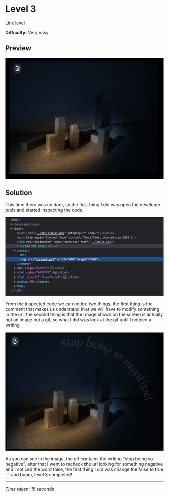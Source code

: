 # Level 3

[Link level](https://notpron.com/notpron/not/level3.htm)

**Difficulty:** Very easy

## Preview
![Level 3](../images/level3.png)

## Solution
This time there was no door, so the first thing I did was open the developer tools and started inspecting the code

![Level 3 inspected](../images/level3_inspected.png)

From the inspected code we can notice two things, the first thing is the comment that makes us understand that we will have to modify something in the url, the second thing is that the image shown on the screen is actually not an image but a gif, so what I did was look at the gif until I noticed a writing

![Level 3 gif](../images/level3_gif.png)

As you can see in the image, the gif contains the writing "stop being so negative", after that I went to recheck the url looking for something negative and I noticed the word false, the first thing I did was change the false to true — and boom, level 3 completed!

---


_Time taken: 15 seconds_

